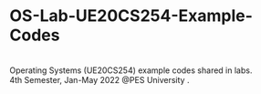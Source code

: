 # OS-Lab-UE20CS254-Example-Codes

<br/>
Operating Systems (UE20CS254) example codes shared in labs. 
<br/>
4th Semester, Jan-May 2022 @PES University .

